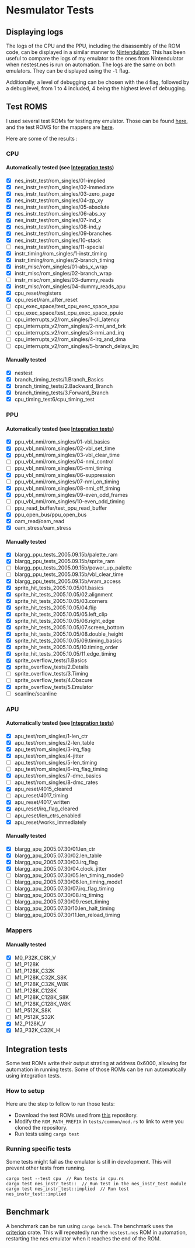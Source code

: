 # Nesmulator Tests

## Displaying logs

The logs of the CPU and the PPU, including the disassembly of the ROM code, can be displayed in a similar manner to [Nintendulator](https://www.qmtpro.com/~nes/nintendulator/). This has been useful to compare the logs of my emulator to the ones from Nintendulator when nestest.nes is run on automation. The logs are the same on both emulators. They can be displayed using the `-l` flag.

Additionally, a level of debugging can be chosen with the `d` flag, followed by a debug level, from 1 to 4 included, 4 being the highest level of debugging.

## Test ROMS

I used several test ROMs for testing my emulator. Those can be found [here](https://github.com/christopherpow/nes-test-roms), and the test ROMS for the mappers are [here](https://pineight.com/nes/holydiverbatman-bin-0.01.7z).

Here are some of the results :

### CPU

#### Automatically tested (see [Integration tests](#Integration-tests))

* [X] nes_instr_test/rom_singles/01-implied
* [X] nes_instr_test/rom_singles/02-immediate
* [X] nes_instr_test/rom_singles/03-zero_page
* [X] nes_instr_test/rom_singles/04-zp_xy
* [X] nes_instr_test/rom_singles/05-absolute
* [X] nes_instr_test/rom_singles/06-abs_xy
* [X] nes_instr_test/rom_singles/07-ind_x
* [X] nes_instr_test/rom_singles/08-ind_y
* [X] nes_instr_test/rom_singles/09-branches
* [X] nes_instr_test/rom_singles/10-stack
* [ ] nes_instr_test/rom_singles/11-special
* [X] instr_timing/rom_singles/1-instr_timing
* [X] instr_timing/rom_singles/2-branch_timing
* [X] instr_misc/rom_singles/01-abs_x_wrap
* [X] instr_misc/rom_singles/02-branch_wrap
* [ ] instr_misc/rom_singles/03-dummy_reads
* [X] instr_misc/rom_singles/04-dummy_reads_apu
* [X] cpu_reset/registers
* [X] cpu_reset/ram_after_reset
* [ ] cpu_exec_space/test_cpu_exec_space_apu
* [ ] cpu_exec_space/test_cpu_exec_space_ppuio
* [ ] cpu_interrupts_v2/rom_singles/1-cli_latency
* [ ] cpu_interrupts_v2/rom_singles/2-nmi_and_brk
* [ ] cpu_interrupts_v2/rom_singles/3-nmi_and_irq
* [ ] cpu_interrupts_v2/rom_singles/4-irq_and_dma
* [ ] cpu_interrupts_v2/rom_singles/5-branch_delays_irq

#### Manually tested

* [X] nestest
* [X] branch_timing_tests/1.Branch_Basics
* [X] branch_timing_tests/2.Backward_Branch
* [X] branch_timing_tests/3.Forward_Branch
* [X] cpu_timing_test6/cpu_timing_test

### PPU

#### Automatically tested (see [Integration tests](#Integration-tests))

* [X] ppu_vbl_nmi/rom_singles/01-vbl_basics
* [X] ppu_vbl_nmi/rom_singles/02-vbl_set_time
* [X] ppu_vbl_nmi/rom_singles/03-vbl_clear_time
* [ ] ppu_vbl_nmi/rom_singles/04-nmi_control
* [ ] ppu_vbl_nmi/rom_singles/05-nmi_timing
* [X] ppu_vbl_nmi/rom_singles/06-suppression
* [ ] ppu_vbl_nmi/rom_singles/07-nmi_on_timing
* [X] ppu_vbl_nmi/rom_singles/08-nmi_off_timing
* [X] ppu_vbl_nmi/rom_singles/09-even_odd_frames
* [ ] ppu_vbl_nmi/rom_singles/10-even_odd_timing
* [ ] ppu_read_buffer/test_ppu_read_buffer
* [X] ppu_open_bus/ppu_open_bus
* [X] oam_read/oam_read
* [X] oam_stress/oam_stress

#### Manually tested

* [X] blargg_ppu_tests_2005.09.15b/palette_ram
* [X] blargg_ppu_tests_2005.09.15b/sprite_ram
* [ ] blargg_ppu_tests_2005.09.15b/power_up_palette
* [ ] blargg_ppu_tests_2005.09.15b/vbl_clear_time
* [X] blargg_ppu_tests_2005.09.15b/vram_access
* [X] sprite_hit_tests_2005.10.05/01.basics
* [X] sprite_hit_tests_2005.10.05/02.alignment
* [X] sprite_hit_tests_2005.10.05/03.corners
* [X] sprite_hit_tests_2005.10.05/04.flip
* [X] sprite_hit_tests_2005.10.05/05.left_clip
* [X] sprite_hit_tests_2005.10.05/06.right_edge
* [X] sprite_hit_tests_2005.10.05/07.screen_bottom
* [X] sprite_hit_tests_2005.10.05/08.double_height
* [X] sprite_hit_tests_2005.10.05/09.timing_basics
* [X] sprite_hit_tests_2005.10.05/10.timing_order
* [X] sprite_hit_tests_2005.10.05/11.edge_timing
* [X] sprite_overflow_tests/1.Basics
* [X] sprite_overflow_tests/2.Details
* [ ] sprite_overflow_tests/3.Timing
* [ ] sprite_overflow_tests/4.Obscure
* [X] sprite_overflow_tests/5.Emulator
* [ ] scanline/scanline

### APU

#### Automatically tested (see [Integration tests](#Integration-tests))

* [X] apu_test/rom_singles/1-len_ctr
* [X] apu_test/rom_singles/2-len_table
* [X] apu_test/rom_singles/3-irq_flag
* [X] apu_test/rom_singles/4-jitter
* [ ] apu_test/rom_singles/5-len_timing
* [ ] apu_test/rom_singles/6-irq_flag_timing
* [X] apu_test/rom_singles/7-dmc_basics
* [ ] apu_test/rom_singles/8-dmc_rates
* [X] apu_reset/4015_cleared
* [ ] apu_reset/4017_timing
* [X] apu_reset/4017_written
* [X] apu_reset/irq_flag_cleared
* [ ] apu_reset/len_ctrs_enabled
* [X] apu_reset/works_immediately

#### Manually tested

* [X] blargg_apu_2005.07.30/01.len_ctr
* [X] blargg_apu_2005.07.30/02.len_table
* [X] blargg_apu_2005.07.30/03.irq_flag
* [X] blargg_apu_2005.07.30/04.clock_jitter
* [ ] blargg_apu_2005.07.30/05.len_timing_mode0
* [ ] blargg_apu_2005.07.30/06.len_timing_mode1
* [ ] blargg_apu_2005.07.30/07.irq_flag_timing
* [ ] blargg_apu_2005.07.30/08.irq_timing
* [ ] blargg_apu_2005.07.30/09.reset_timing
* [ ] blargg_apu_2005.07.30/10.len_halt_timing
* [ ] blargg_apu_2005.07.30/11.len_reload_timing

### Mappers

#### Manually tested

* [X] M0_P32K_C8K_V
* [ ] M1_P128K
* [ ] M1_P128K_C32K
* [ ] M1_P128K_C32K_S8K
* [ ] M1_P128K_C32K_W8K
* [ ] M1_P128K_C128K
* [ ] M1_P128K_C128K_S8K
* [ ] M1_P128K_C128K_W8K
* [ ] M1_P512K_S8K
* [ ] M1_P512K_S32K
* [X] M2_P128K_V
* [X] M3_P32K_C32K_H

## Integration tests

Some test ROMs write their output strating at address 0x6000, allowing for automation in running tests. Some of those ROMs can be run automatically using integration tests.

### How to setup

Here are the step to follow to run those tests:

* Download the test ROMs used from [this](https://github.com/christopherpow/nes-test-roms) repository.
* Modify the `ROM_PATH_PREFIX` in `tests/common/mod.rs` to link to were you cloned the repository.
* Run tests using `cargo test`

### Running specific tests

Some tests might fail as the emulator is still in development. This will prevent other tests from running.

```
cargo test --test cpu  // Run tests in cpu.rs
cargo test nes_instr_test::  // Run test in the nes_instr_test module
cargo test nes_instr_test::implied  // Run test nes_instr_test::implied
```

## Benchmark

A benchmark can be run using `cargo bench`. The benchmark uses the [criterion](https://github.com/bheisler/criterion.rs) crate.
This will repeatedly run the `nestest.nes` ROM in automation, restarting the nes emulator when it reaches the end of the ROM.